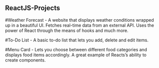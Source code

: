## ReactJS-Projects

#Weather Forecast - A website that displays weather conditions wrapped up in a beautiful UI. Fetches real-time data from an external API. Uses the power of React through the means of hooks and much more.

#To-Do List - A basic to-do list that lets you add, delete and edit items.

#Menu Card - Lets you choose between different food categories and displays food items accordingly. A great example of Reacts’s ability to create components.
